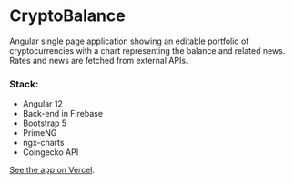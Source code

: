 # CryptoBalance

Angular single page application showing an editable portfolio of cryptocurrencies with a chart representing the balance and related news. Rates and news are fetched from external APIs.

### Stack:
- Angular 12
- Back-end in Firebase
- Bootstrap 5
- PrimeNG
- ngx-charts
- Coingecko API

[See the app on Vercel](https://crypto-balance.vercel.app/).
